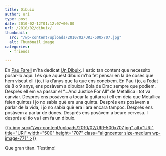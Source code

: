 ```yaml
---
title: Dibuix
author: uri
type: post
date: 2010-02-12T01:12:07+00:00
url: /2010/02/dibuix/
thumbnail:
  src: "/wp-content/uploads/2010/02/URI-500x707.jpg"
  alt: Thumbnail image
categories:
  - friends

---
```

En [Pau Farell][1] m&#8217;ha dedicat [Un Dibuix][2]. I estic tan content que necessito posar-lo aquí. I és que aquest dibuix m&#8217;ha fet pensar en la de coses que hem viscut ell i jo, i la d&#8217;anys que fa que ens coneixem. En Pau i jo, a l&#8217;edat de 8 o 9 anys, ens posàvem a dibuixar Bola de Drac sempre que podíem. Després ell em va passar el &#8220;&#8230;And Justice For All&#8221; de Metallica i tot va canviar. Després ens posàvem a tocar la guitarra i ell em deia que Metallica feien quintes i jo no sabia què era una quinta. Després ens posàvem a parlar de la vida, i jo no sabia què era i ara encara tampoc. Després ens posàvem a parlar de dones. Després ens posàvem a beure cervesa. I després el tio va i em fa un dibuix.

[{{< img src="/wp-content/uploads/2010/02/URI-500x707.jpg" alt="URI" title="URI" width="500" height="707" class="aligncenter size-medium wp-image-771" >}}][3]

Que gran titan. T&#8217;estimo!

 [1]: http://paufarell.blogspot.com/
 [2]: http://paufarell.blogspot.com/2010/02/uri-californikators-king.html
 [3]: http://3.bp.blogspot.com/_O3vdjod-5hM/S3LRt2ezHmI/AAAAAAAAB6M/jzkD5SLPGPk/s1600-h/URI.JPG
